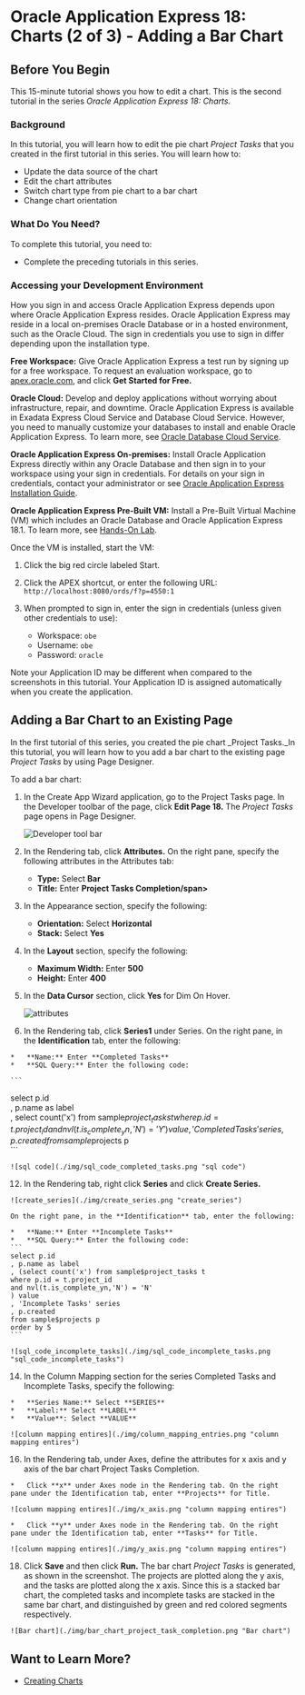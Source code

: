 # Oracle Application Express 18: Charts (2 of 3) - Adding a Bar Chart
## Before You Begin

This 15-minute tutorial shows you how to edit a chart. This is the second tutorial in the series _Oracle Application Express 18: Charts._

### Background

In this tutorial, you will learn how to edit the pie chart _Project Tasks_ that you created in the first tutorial in this series. You will learn how to:

*   Update the data source of the chart
*   Edit the chart attributes
*   Switch chart type from pie chart to a bar chart
*   Change chart orientation

### What Do You Need?

To complete this tutorial, you need to:

*   Complete the preceding tutorials in this series.

### Accessing your Development Environment

How you sign in and access Oracle Application Express depends upon where Oracle Application Express resides. Oracle Application Express may reside in a local on-premises Oracle Database or in a hosted environment, such as the Oracle Cloud. The sign in credentials you use to sign in differ depending upon the installation type.

**Free Workspace:** Give Oracle Application Express a test run by signing up for a free workspace. To request an evaluation workspace, go to [apex.oracle.com](https://apex.oracle.com/en/), and click **Get Started for Free.**

**Oracle Cloud:** Develop and deploy applications without worrying about infrastructure, repair, and downtime. Oracle Application Express is available in Exadata Express Cloud Service and Database Cloud Service. However, you need to manually customize your databases to install and enable Oracle Application Express. To learn more, see [Oracle Database Cloud Service](https://cloud.oracle.com/database).

**Oracle Application Express On-premises:** Install Oracle Application Express directly within any Oracle Database and then sign in to your workspace using your sign in credentials. For details on your sign in credentials, contact your administrator or see [Oracle Application Express Installation Guide](http://www.oracle.com/pls/topic/lookup?ctx=E89503-01&id=HTMIG363).

**Oracle Application Express Pre-Built VM:** Install a Pre-Built Virtual Machine (VM) which includes an Oracle Database and Oracle Application Express 18.1\. To learn more, see [Hands-On Lab](http://www.oracle.com/technetwork/developer-tools/apex/learnmore/apex-hols-2578401.html).  

Once the VM is installed, start the VM:

1. Click the big red circle labeled Start.

2. Click the APEX shortcut, or enter the following URL: `http://localhost:8080/ords/f?p=4550:1`

3. When prompted to sign in, enter the sign in credentials (unless given other credentials to use):

    *   Workspace: `obe`
    *   Username: `obe`
    *   Password: `oracle`

Note your Application ID may be different when compared to the screenshots in this tutorial. Your Application ID is assigned automatically when you create the application.




## Adding a Bar Chart to an Existing Page

In the first tutorial of this series, you created the pie chart _Project Tasks._In this tutorial, you will learn how to you add a bar chart to the existing page _Project Tasks_ by using Page Designer.

To add a bar chart:

1.  In the Create App Wizard application, go to the Project Tasks page. In the Developer toolbar of the page, click **Edit Page 18.** The _Project Tasks_ page opens in Page Designer.  

    ![Developer tool bar](./img/dev_tool_in_app.png "Developer tool bar")

2.  In the Rendering tab, click **Attributes.** On the right pane, specify the following attributes in the Attributes tab:

    *   **Type:** Select **Bar**
    *   **Title:** Enter **Project Tasks Completion/span>**

4.  In the Appearance section, specify the following:

    *   **Orientation:** Select **Horizontal**
    *   **Stack:** Select **Yes**

6.  In the **Layout** section, specify the following:

    *   **Maximum Width:** Enter **500**
    *   **Height:** Enter **400**

8.  In the **Data Cursor** section, click **Yes** for Dim On Hover. 

    ![attributes](./img/attributes_project_tasks_completion.png "attributes")


10.  In the Rendering tab, click **Series1** under Series. On the right pane, in the **Identification** tab, enter the following:

    *   **Name:** Enter **Completed Tasks**
    *   **SQL Query:** Enter the following code:

    ```
select p.id  
, p.name as label  
, select count('x') from sample$project_tasks t  
where p.id = t.project_id  
and nvl(t.is_complete_yn,'N') = 'Y'   
) value  
, 'Completed Tasks' series  
, p.created  
from sample$projects p  
    ```

    ![sql code](./img/sql_code_completed_tasks.png "sql code")


12.  In the Rendering tab, right click **Series** and click **Create Series.**

    ![create_series](./img/create_series.png "create_series")

    On the right pane, in the **Identification** tab, enter the following:

    *   **Name:** Enter **Incomplete Tasks**
    *   **SQL Query:** Enter the following code:  
    ```
	select p.id  
    , p.name as label  
    , (select count('x') from sample$project_tasks t  
    where p.id = t.project_id  
    and nvl(t.is_complete_yn,'N') = 'N'  
    ) value  
    , 'Incomplete Tasks' series  
    , p.created  
    from sample$projects p  
    order by 5
	```

    ![sql_code_incomplete_tasks](./img/sql_code_incomplete_tasks.png "sql_code_incomplete_tasks")


14.  In the Column Mapping section for the series Completed Tasks and Incomplete Tasks, specify the following:

    *   **Series Name:** Select **SERIES**
    *   **Label:** Select **LABEL**
    *   **Value**: Select **VALUE**

    ![column mapping entires](./img/column_mapping_entries.png "column mapping entires")


16.  In the Rendering tab, under Axes, define the attributes for x axis and y axis of the bar chart Project Tasks Completion.

    *   Click **x** under Axes node in the Rendering tab. On the right pane under the Identification tab, enter **Projects** for Title.

    ![column mapping entires](./img/x_axis.png "column mapping entires")

    *   Click **y** under Axes node in the Rendering tab. On the right pane under the Identification tab, enter **Tasks** for Title.

    ![column mapping entires](./img/y_axis.png "column mapping entires")


18.  Click **Save** and then click **Run.** The bar chart _Project Tasks_ is generated, as shown in the screenshot. The projects are plotted along the y axis, and the tasks are plotted along the x axis. Since this is a stacked bar chart, the completed tasks and incomplete tasks are stacked in the same bar chart, and distinguished by green and red colored segments respectively. 

    ![Bar chart](./img/bar_chart_project_task_completion.png "Bar chart")



## Want to Learn More?

*   [Creating Charts](http://www.oracle.com/pls/topic/lookup?ctx=E89503-01&id=HTMDB-GUID-50985225-4C89-489B-B019-E2D91E61428A)